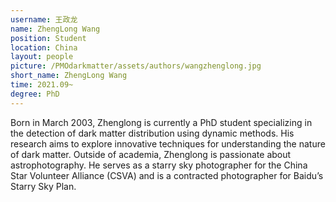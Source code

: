 ```yaml
---
username: 王政龙
name: ZhengLong Wang
position: Student
location: China
layout: people
picture: /PMOdarkmatter/assets/authors/wangzhenglong.jpg
short_name: ZhengLong Wang
time: 2021.09~
degree: PhD
---
```


Born in March 2003, Zhenglong is currently a PhD student specializing in the detection of dark matter distribution using dynamic methods.
His research aims to explore innovative techniques for understanding the nature of dark matter. Outside of academia,
Zhenglong is passionate about astrophotography. He serves as a starry sky photographer for the China Star Volunteer Alliance (CSVA) and
is a contracted photographer for Baidu’s Starry Sky Plan.
